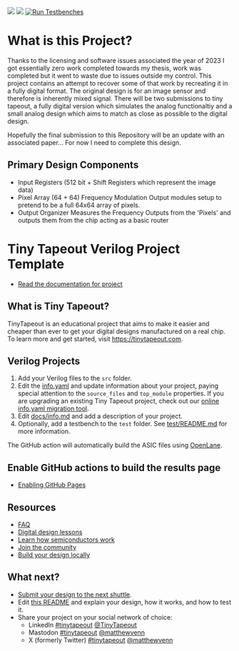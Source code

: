 ![](../../workflows/gds/badge.svg) ![](../../workflows/docs/badge.svg)
[![Run Testbenches](https://github.com/devinatkin/tt06-fastreadout/actions/workflows/run_testbenches.yml/badge.svg)](https://github.com/devinatkin/tt06-fastreadout/actions/workflows/run_testbenches.yml)

# What is this Project?
Thanks to the licensing and software issues associated the year of 2023 I got essentially zero work completed towards my thesis, work was completed but it went to waste due to issues outside my control. This project contains an attempt to recover some of that work by recreating it in a fully digital format. The original design is for an image sensor and therefore is inherently mixed signal. There will be two submissions to tiny tapeout, a fully digital version which simulates the analog functionaltiy and a small analog design which aims to match as close as possible to the digital design. 

Hopefully the final submission to this Repository will be an update with an associated paper... For now I need to complete this design. 

## Primary Design Components
- Input Registers (512 bit + Shift Registers which represent the image data)
- Pixel Array (64 + 64) Frequency Modulation Output modules setup to pretend to be a full 64x64 array of pixels.
- Output Organizer Measures the Frequency Outputs from the 'Pixels' and outputs them from the chip acting as a basic router


# Tiny Tapeout Verilog Project Template

- [Read the documentation for project](docs/info.md)

## What is Tiny Tapeout?

TinyTapeout is an educational project that aims to make it easier and cheaper than ever to get your digital designs manufactured on a real chip.
To learn more and get started, visit https://tinytapeout.com.

## Verilog Projects

1. Add your Verilog files to the `src` folder.
2. Edit the [info.yaml](info.yaml) and update information about your project, paying special attention to the `source_files` and `top_module` properties. If you are upgrading an existing Tiny Tapeout project, check out our [online info.yaml migration tool](https://tinytapeout.github.io/tt-yaml-upgrade-tool/).
3. Edit [docs/info.md](docs/info.md) and add a description of your project.
4. Optionally, add a testbench to the `test` folder. See [test/README.md](test/README.md) for more information.

The GitHub action will automatically build the ASIC files using [OpenLane](https://www.zerotoasiccourse.com/terminology/openlane/).

## Enable GitHub actions to build the results page

- [Enabling GitHub Pages](https://tinytapeout.com/faq/#my-github-action-is-failing-on-the-pages-part)

## Resources

- [FAQ](https://tinytapeout.com/faq/)
- [Digital design lessons](https://tinytapeout.com/digital_design/)
- [Learn how semiconductors work](https://tinytapeout.com/siliwiz/)
- [Join the community](https://tinytapeout.com/discord)
- [Build your design locally](https://docs.google.com/document/d/1aUUZ1jthRpg4QURIIyzlOaPWlmQzr-jBn3wZipVUPt4)

## What next?

- [Submit your design to the next shuttle](https://app.tinytapeout.com/).
- Edit [this README](README.md) and explain your design, how it works, and how to test it.
- Share your project on your social network of choice:
  - LinkedIn [#tinytapeout](https://www.linkedin.com/search/results/content/?keywords=%23tinytapeout) [@TinyTapeout](https://www.linkedin.com/company/100708654/)
  - Mastodon [#tinytapeout](https://chaos.social/tags/tinytapeout) [@matthewvenn](https://chaos.social/@matthewvenn)
  - X (formerly Twitter) [#tinytapeout](https://twitter.com/hashtag/tinytapeout) [@matthewvenn](https://twitter.com/matthewvenn)
